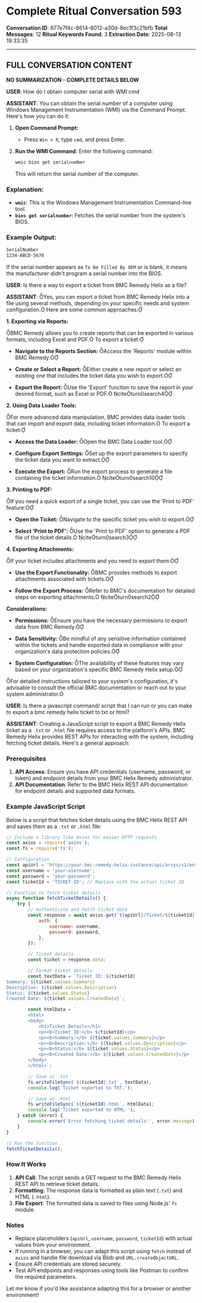 # Complete Ritual Conversation 593

**Conversation ID**: 677e7f4c-8614-8012-a30d-8ec1f3c21bfb
**Total Messages**: 12
**Ritual Keywords Found**: 3
**Extraction Date**: 2025-08-13 19:33:35

---

## FULL CONVERSATION CONTENT

**NO SUMMARIZATION - COMPLETE DETAILS BELOW**

**USER**: How do I obtain computer serial with WMI cmd

**ASSISTANT**: You can obtain the serial number of a computer using Windows Management Instrumentation (WMI) via the Command Prompt. Here's how you can do it:

1. **Open Command Prompt:**
   - Press `Win + R`, type `cmd`, and press Enter.

2. **Run the WMI Command:**
   Enter the following command:

   ```cmd
   wmic bios get serialnumber
   ```

   This will return the serial number of the computer.

### Explanation:
- **`wmic`**: This is the Windows Management Instrumentation Command-line tool.
- **`bios get serialnumber`**: Fetches the serial number from the system's BIOS.

### Example Output:
```cmd
SerialNumber
1234-ABCD-5678
```

If the serial number appears as `To Be Filled By OEM` or is blank, it means the manufacturer didn't program a serial number into the BIOS.

**USER**: Is there a way to export a ticket from  BMC Remedy Helix as a file?

**ASSISTANT**: Yes, you can export a ticket from BMC Remedy Helix into a file using several methods, depending on your specific needs and system configuration. Here are some common approaches:

**1. Exporting via Reports:**

BMC Remedy allows you to create reports that can be exported in various formats, including Excel and PDF. To export a ticket:

- **Navigate to the Reports Section:** Access the 'Reports' module within BMC Remedy.

- **Create or Select a Report:** Either create a new report or select an existing one that includes the ticket data you wish to export.

- **Export the Report:** Use the 'Export' function to save the report in your desired format, such as Excel or PDF. citeturn0search4

**2. Using Data Loader Tools:**

For more advanced data manipulation, BMC provides data loader tools that can import and export data, including ticket information. To export a ticket:

- **Access the Data Loader:** Open the BMC Data Loader tool.

- **Configure Export Settings:** Set up the export parameters to specify the ticket data you want to extract.

- **Execute the Export:** Run the export process to generate a file containing the ticket information. citeturn0search10

**3. Printing to PDF:**

If you need a quick export of a single ticket, you can use the 'Print to PDF' feature:

- **Open the Ticket:** Navigate to the specific ticket you wish to export.

- **Select 'Print to PDF':** Use the 'Print to PDF' option to generate a PDF file of the ticket details. citeturn0search3

**4. Exporting Attachments:**

If your ticket includes attachments and you need to export them:

- **Use the Export Functionality:** BMC provides methods to export attachments associated with tickets.

- **Follow the Export Process:** Refer to BMC's documentation for detailed steps on exporting attachments. citeturn0search2

**Considerations:**

- **Permissions:** Ensure you have the necessary permissions to export data from BMC Remedy.

- **Data Sensitivity:** Be mindful of any sensitive information contained within the tickets and handle exported data in compliance with your organization's data protection policies.

- **System Configuration:** The availability of these features may vary based on your organization's specific BMC Remedy Helix setup.

For detailed instructions tailored to your system's configuration, it's advisable to consult the official BMC documentation or reach out to your system administrator.

**USER**: Is there a javascript command/ script that I can run or you can make to export a bmc remedy helix ticket to txt or html?

**ASSISTANT**: Creating a JavaScript script to export a BMC Remedy Helix ticket as a `.txt` or `.html` file requires access to the platform's APIs. BMC Remedy Helix provides REST APIs for interacting with the system, including fetching ticket details. Here's a general approach:

### Prerequisites
1. **API Access**: Ensure you have API credentials (username, password, or token) and endpoint details from your BMC Helix Remedy administrator.
2. **API Documentation**: Refer to the BMC Helix REST API documentation for endpoint details and supported data formats.

### Example JavaScript Script
Below is a script that fetches ticket details using the BMC Helix REST API and saves them as a `.txt` or `.html` file:

```javascript
// Include a library like Axios for easier HTTP requests
const axios = require('axios');
const fs = require('fs');

// Configuration
const apiUrl = 'https://your-bmc-remedy-helix-instance/api/arsys/v1/entry/';
const username = 'your-username';
const password = 'your-password';
const ticketId = 'TICKET-ID'; // Replace with the actual ticket ID

// Function to fetch ticket details
async function fetchTicketDetails() {
    try {
        // Authenticate and fetch ticket data
        const response = await axios.get(`${apiUrl}/Ticket/${ticketId}`, {
            auth: {
                username: username,
                password: password,
            },
        });

        // Ticket details
        const ticket = response.data;

        // Format ticket details
        const textData = `Ticket ID: ${ticketId}
Summary: ${ticket.values.Summary}
Description: ${ticket.values.Description}
Status: ${ticket.values.Status}
Created Date: ${ticket.values.CreatedDate}`;

        const htmlData = `
        <html>
        <body>
            <h1>Ticket Details</h1>
            <p><b>Ticket ID:</b> ${ticketId}</p>
            <p><b>Summary:</b> ${ticket.values.Summary}</p>
            <p><b>Description:</b> ${ticket.values.Description}</p>
            <p><b>Status:</b> ${ticket.values.Status}</p>
            <p><b>Created Date:</b> ${ticket.values.CreatedDate}</p>
        </body>
        </html>`;

        // Save as .txt
        fs.writeFileSync(`${ticketId}.txt`, textData);
        console.log('Ticket exported to TXT.');

        // Save as .html
        fs.writeFileSync(`${ticketId}.html`, htmlData);
        console.log('Ticket exported to HTML.');
    } catch (error) {
        console.error('Error fetching ticket details:', error.message);
    }
}

// Run the function
fetchTicketDetails();
```

### How It Works
1. **API Call**: The script sends a GET request to the BMC Remedy Helix REST API to retrieve ticket details.
2. **Formatting**: The response data is formatted as plain text (`.txt`) and HTML (`.html`).
3. **File Export**: The formatted data is saved to files using Node.js' `fs` module.

### Notes
- Replace placeholders (`apiUrl`, `username`, `password`, `ticketId`) with actual values from your environment.
- If running in a browser, you can adapt this script using `fetch` instead of `axios` and handle file download via Blob and `URL.createObjectURL`.
- Ensure API credentials are stored securely.
- Test API endpoints and responses using tools like Postman to confirm the required parameters.

Let me know if you'd like assistance adapting this for a browser or another environment!
